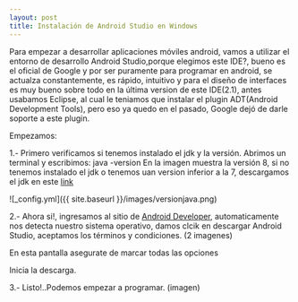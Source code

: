 ```yaml
---
layout: post
title: Instalación de Android Studio en Windows
---
```


Para empezar a desarrollar aplicaciones móviles android, vamos a utilizar el entorno de desarrollo Android Studio,porque elegimos este IDE?, bueno es el oficial de Google y por ser puramente para programar en android, se actualza constantemente, es rápido, intuitivo y para el diseño de interfaces es muy bueno sobre todo en la última version de este IDE(2.1), antes usabamos Eclipse, al cual le teniamos que instalar el plugin ADT(Android Development Tools), pero eso ya quedo en el pasado, Google dejó de darle soporte a este plugin.

Empezamos:

1.- Primero verificamos si tenemos instalado el jdk y la versión.
Abrimos un terminal y escribimos: java -version
En la imagen muestra la versión 8, si no tenemos instalado el jdk o tenemos uan version inferior a la 7, descargamos el jdk en este [link](http://www.oracle.com/technetwork/java/javase/downloads/index.html)

![_config.yml]({{ site.baseurl }}/images/versionjava.png)

2.- Ahora si!, ingresamos al sitio de [Android Developer](https://developer.android.com/develop/index.html), automaticamente nos detecta nuestro sistema operativo, damos clcik en descargar Android Studio, aceptamos los términos y condiciones.
(2 imagenes)

En esta pantalla asegurate de marcar todas las opciones

Inicia la descarga.

3.- Listo!..Podemos empezar a programar.
(imagen)
